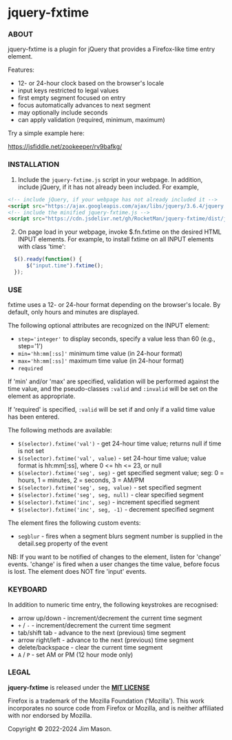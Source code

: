 # jquery-fxtime

### ABOUT

jquery-fxtime is a plugin for jQuery that provides a Firefox-like time
entry element.

Features:

* 12- or 24-hour clock based on the browser's locale
* input keys restricted to legal values
* first empty segment focused on entry
* focus automatically advances to next segment
* may optionally include seconds
* can apply validation (required, minimum, maximum)

Try a simple example here:

https://jsfiddle.net/zookeeper/rv9bafkg/


### INSTALLATION

1. Include the `jquery-fxtime.js` script in your webpage.  In
addition, include jQuery, if it has not already been included.  For
example,

```html
<!-- include jQuery, if your webpage has not already included it -->
<script src="https://ajax.googleapis.com/ajax/libs/jquery/3.6.4/jquery.min.js"></script>
<!-- include the minified jquery-fxtime.js -->
<script src="https://cdn.jsdelivr.net/gh/RocketMan/jquery-fxtime/dist/jquery-fxtime.min.js"></script>
```

2. On page load in your webpage, invoke $.fn.fxtime on the desired
HTML INPUT elements.  For example, to install fxtime on all INPUT
elements with class 'time':

```javascript
  $().ready(function() {
      $("input.time").fxtime();
  });
```

### USE

fxtime uses a 12- or 24-hour format depending on the browser's locale.
By default, only hours and minutes are displayed.

The following optional attributes are recognized on the INPUT element:

* `step='integer'`
      to display seconds, specify a value less than 60 (e.g., step='1')
* `min='hh:mm[:ss]'`
      minimum time value (in 24-hour format)
* `max='hh:mm[:ss]'`
      maximum time value (in 24-hour format)
* `required`

If 'min' and/or 'max' are specified, validation will be performed
against the time value, and the pseudo-classes `:valid` and `:invalid`
will be set on the element as appropriate.

If 'required' is specified, `:valid` will be set if and only if a valid
time value has been entered.


The following methods are available:

* `$(selector).fxtime('val')` - get 24-hour time value;
      returns null if time is not set
* `$(selector).fxtime('val', value)` - set 24-hour time value;
      value format is hh:mm[:ss], where 0 <= hh <= 23, or null
* `$(selector).fxtime('seg', seg)` - get specified segment value;
      seg:  0 = hours, 1 = minutes, 2 = seconds, 3 = AM/PM
* `$(selector).fxtime('seg', seg, value)` - set specified segment
* `$(selector).fxtime('seg', seg, null)` - clear specified segment
* `$(selector).fxtime('inc', seg)` - increment specified segment
* `$(selector).fxtime('inc', seg, -1)` - decrement specified segment

The element fires the following custom events:

* `segblur` - fires when a segment blurs
      segment number is supplied in the detail.seg property of the event

NB: If you want to be notified of changes to the element, listen for
'change' events.  'change' is fired when a user changes the time value,
before focus is lost.  The element does NOT fire 'input' events.

### KEYBOARD

In addition to numeric time entry, the following keystrokes are
recognised:

* arrow up/down - increment/decrement the current time segment
* `+` / `-` - increment/decrement the current time segment
* tab/shift tab - advance to the next (previous) time segment
* arrow right/left - advance to the next (previous) time segment
* delete/backspace - clear the current time segment
* `A` / `P` - set AM or PM (12 hour mode only)

### LEGAL

**jquery-fxtime** is released under the
[**MIT LICENSE**](https://mit-license.org/)

Firefox is a trademark of the Mozilla Foundation ('Mozilla').  This
work incorporates no source code from Firefox or Mozilla, and is
neither affiliated with nor endorsed by Mozilla.

Copyright &copy; 2022-2024 Jim Mason.
